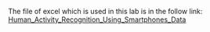 The file of excel which is used in this lab is in the follow link:
[Human_Activity_Recognition_Using_Smartphones_Data](https://drive.google.com/file/d/1i2pQiDoN_rwHugc2E3X8HFEVYu2B8VTV/view?usp=sharing)
